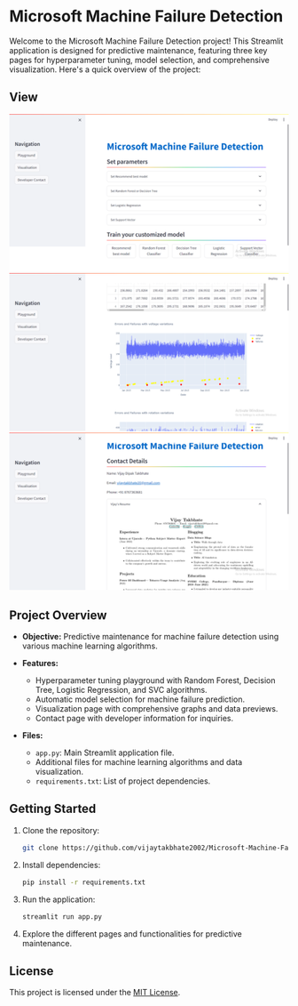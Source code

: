 # Microsoft Machine Failure Detection

Welcome to the Microsoft Machine Failure Detection project! This Streamlit application is designed for predictive maintenance, featuring three key pages for hyperparameter tuning, model selection, and comprehensive visualization. Here's a quick overview of the project:

## View
<img src='static\Screenshot (34).png' alt='Image 1'>
<img src='static\Screenshot (35).png' alt='Image 2'>
<img src='static\Screenshot (36).png' alt='Image 3'>

## Project Overview

- **Objective:** Predictive maintenance for machine failure detection using various machine learning algorithms.

- **Features:**
  - Hyperparameter tuning playground with Random Forest, Decision Tree, Logistic Regression, and SVC algorithms.
  - Automatic model selection for machine failure prediction.
  - Visualization page with comprehensive graphs and data previews.
  - Contact page with developer information for inquiries.

- **Files:**
  - `app.py`: Main Streamlit application file.
  - Additional files for machine learning algorithms and data visualization.
  - `requirements.txt`: List of project dependencies.

## Getting Started

1. Clone the repository:

   ```bash
   git clone https://github.com/vijaytakbhate2002/Microsoft-Machine-Failure-Detection.git
   ```

2. Install dependencies:

   ```bash
   pip install -r requirements.txt
   ```

3. Run the application:

   ```bash
   streamlit run app.py
   ```

4. Explore the different pages and functionalities for predictive maintenance.

## License

This project is licensed under the [MIT License](LICENSE).
